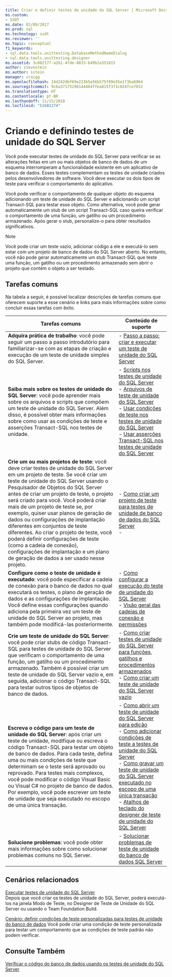 ```yaml
---
title: Criar e definir testes de unidade do SQL Server | Microsoft Docs
ms.custom:
- SSDT
ms.date: 02/09/2017
ms.prod: sql
ms.technology: ssdt
ms.reviewer: ''
ms.topic: conceptual
f1_keywords:
- sql.data.tools.unittesting.DatabaseMethodNameDialog
- sql.data.tools.unittesting.designer
ms.assetid: 3c082177-a2b1-4fde-8833-b49b2a351815
author: stevestein
ms.author: sstein
manager: craigg
ms.openlocfilehash: 14d242dbf69e223b5e56b575f09e55e1f3ba6964
ms.sourcegitcommit: 9c6a37175296144464ffea815f371c024fce7032
ms.translationtype: HT
ms.contentlocale: pt-BR
ms.lasthandoff: 11/15/2018
ms.locfileid: "51681274"
---
```

# <a name="creating-and-defining-sql-server-unit-tests"></a>Criando e definindo testes de unidade do SQL Server
Você pode executar testes de unidade do SQL Server para verificar se as alterações feitas em um ou mais objetos de banco de dados de um esquema interromperam a funcionalidade existente em um aplicativo de banco de dados. Esses testes complementam os testes de unidade criados pelos desenvolvedores de software. Você deve executar os dois tipos de teste para verificar o comportamento do aplicativo.  
  
Você pode verificar o comportamento de qualquer objeto do esquema adicionando um teste de unidade do SQL Server e adicionando um script Transact\-SQL para testar esse objeto. Como alternativa, você pode gerar automaticamente um stub de um script Transact\-SQL caso queira verificar o comportamento de uma função, um gatilho ou um procedimento armazenado. Após gerar o stub, personalize-o para obter resultados significativos.  
  
> [!NOTE]  
> Você pode criar um teste vazio, adicionar código a ele e executá-lo sem estar com um projeto de banco de dados do SQL Server aberto. No entanto, você não pode gerar automaticamente um stub Transact\-SQL que teste uma função, um gatilho ou um procedimento armazenado sem abrir o projeto que contém o objeto a ser testado.  
  
## <a name="common-tasks"></a>Tarefas comuns  
Na tabela a seguir, é possível localizar descrições de tarefas comuns que oferecem suporte a esse cenário e links para mais informações sobre como concluir essas tarefas com êxito.  
  
|Tarefas comuns|Conteúdo de suporte|  
|----------------|----------------------|  
|**Adquira prática de trabalho**: você pode seguir um passo a passo introdutório para familiarizar-se com as etapas de criação e execução de um teste de unidade simples do SQL Server.|-   [Passo a passo: criar e executar um teste de unidade do SQL Server](../ssdt/walkthrough-creating-and-running-a-sql-server-unit-test.md)|  
|**Saiba mais sobre os testes de unidade do SQL Server**: você pode aprender mais sobre os arquivos e scripts que compõem um teste de unidade do SQL Server. Além disso, é possível obter mais informações sobre como usar as condições de teste e asserções Transact\-SQL nos testes de unidade.|-   [Scripts nos testes de unidade do SQL Server](../ssdt/scripts-in-sql-server-unit-tests.md)<br />-   [Arquivos de teste de unidade do SQL Server](../ssdt/sql-server-unit-test-files.md)<br />-   [Usar condições de teste nos testes de unidade do SQL Server](../ssdt/using-test-conditions-in-sql-server-unit-tests.md)<br />-   [Usar asserções Transact-SQL nos testes de unidade do SQL Server](../ssdt/using-transact-sql-assertions-in-sql-server-unit-tests.md)|  
|**Crie um ou mais projetos de teste**: você deve criar testes de unidade do SQL Server em um projeto de teste. Se você criar um teste de unidade do SQL Server usando o Pesquisador de Objetos do SQL Server antes de criar um projeto de teste, o projeto será criado para você. Você poderá criar mais de um projeto de teste se, por exemplo, quiser usar planos de geração de dados ou configurações de implantação diferentes em conjuntos de teste diferentes. Ao criar o projeto de teste, você poderá definir configurações de teste (como a cadeia de conexão), configurações de implantação e um plano de geração de dados a ser usado nesse projeto.|-   [Como criar um projeto de teste para testes de unidade de banco de dados do SQL Server](../ssdt/how-to-create-a-test-project-for-sql-server-database-unit-testing.md)<br />-|  
|**Configure como o teste de unidade é executado**: você pode especificar a cadeia de conexão para o banco de dados no qual executará os testes, o plano de geração de dados e as configurações de implantação. Você define essas configurações quando adiciona pela primeira vez um teste de unidade do SQL Server ao projeto, mas também pode modificá-las posteriormente.|-   [Como configurar a execução do teste de unidade do SQL Server](../ssdt/how-to-configure-sql-server-unit-test-execution.md)<br />-   [Visão geral das cadeias de conexão e permissões](../ssdt/overview-of-connection-strings-and-permissions.md)|  
|**Crie um teste de unidade do SQL Server**: você pode criar stubs de código Transact\-SQL para testes de unidade do SQL Server que verificam o comportamento de uma função, um gatilho ou um procedimento armazenado. Também é possível criar um teste de unidade do SQL Server vazio e, em seguida, adicionar o código Transact\-SQL para testar outros tipos de objetos de banco de dados.|-   [Como criar testes de unidade do SQL Server para funções, gatilhos e procedimentos armazenados ](../ssdt/how-to-create-unit-tests-for-functions-triggers-stored-procedures.md)<br />-   [Como criar um teste de unidade do SQL Server vazio](../ssdt/how-to-create-an-empty-sql-server-unit-test.md)|  
|**Escreva o código para um teste de unidade do SQL Server**: após criar um teste de unidade, modifique ou escreva o código Transact\-SQL para testar um objeto de banco de dados. Para cada teste, defina uma ou mais condições de teste que determinam se o teste será aprovado ou reprovado. Para testes mais complexos, você pode modificar o código Visual Basic ou Visual C\# no projeto de banco de dados. Por exemplo, você pode escrever um teste de unidade que seja executado no escopo de uma única transação.|-   [Como abrir um teste de unidade do SQL Server para edição](../ssdt/how-to-open-a-sql-server-unit-test-to-edit.md)<br />-   [Como adicionar condições de teste a testes de unidade do SQL Server](../ssdt/how-to-add-test-conditions-to-sql-server-unit-tests.md)<br />-   [Como gravar um teste de unidade do SQL Server executado no escopo de uma única transação](../ssdt/how-to-write-sql-server-unit-test-that-runs-in-single-transaction-scope.md)<br />-   [Atalhos de teclado do designer de teste de unidade do SQL Server](../ssdt/keyboard-shortcuts-for-sql-server-unit-test-designer.md)|  
|**Solucione problemas**: você pode obter mais informações sobre como solucionar problemas comuns no SQL Server.|-   [Solucionar problemas de teste de unidade do banco de dados SQL Server](../ssdt/troubleshooting-sql-server-database-unit-testing-issues.md)|  
  
## <a name="related-scenarios"></a>Cenários relacionados  
[Executar testes de unidade do SQL Server](../ssdt/running-sql-server-unit-tests.md)  
Depois que você criar os testes de unidade do SQL Server, poderá executá-los na janela Modo de Teste, no Designer de Teste de Unidade do SQL Server ou usando o Team Foundation Build.  
  
[Cenário: definir condições de teste personalizadas para testes de unidade do banco de dados](https://msdn.microsoft.com/library/dd193282(VS.100).aspx)  
Você pode criar uma condição de teste personalizada para testar um comportamento que as condições de teste padrão não podem verificar.  
  
## <a name="see-also"></a>Consulte Também  
[Verificar o código do banco de dados usando os testes de unidade do SQL Server](../ssdt/verifying-database-code-by-using-sql-server-unit-tests.md)  
  
